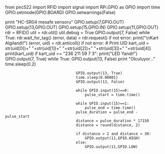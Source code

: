 from pirc522 import RFID
import signal
import RPi.GPIO as GPIO
import time
GPIO.setmode(GPIO.BOARD)
GPIO.setwarnings(False)

print "HC-SR04 mesafe sensoru"
GPIO.setup(7,GPIO.OUT)
GPIO.setup(13,GPIO.OUT)
GPIO.setup(15,GPIO.IN)
GPIO.setup(11,GPIO.OUT)
rdr = RFID()
util = rdr.util()
util.debug = True
GPIO.output(7, False)
while True:
	rdr.wait_for_tag()
	(error, data) = rdr.request()
	if not error:
		print("\nKart Algilandi!")
		(error, uid) = rdr.anticoll()
		if not error:
			# Print UID
			kart_uid = str(uid[0])+" "+str(uid[1])+" "+str(uid[2])+" "+str(uid[3])+" "+str(uid[4])
			print(kart_uid)
			if kart_uid == "236 211 59 7 3":
				print("LED Yandi!")
				GPIO.output(7, True)
				while True:
                                    GPIO.output(13, False)
                                    print "Olculuyor..."
                                    time.sleep(0.2)

                                    GPIO.output(13, True)
                                    time.sleep(0.00001)
                                    GPIO.output(13, False)

                                    while GPIO.input(15)==0:
                                        pulse_start = time.time()

                                    while GPIO.input(15)==1:
                                        pulse_end = time.time()
                                    pulse_duration = pulse_end - pulse_start
                                    distance = pulse_duration * 17150
                                    distance = round(distance, 2)

                                    if distance > 2 and distance < 30:
                                        GPIO.output(11,GPIO.HIGH)
                                    else:
                                        GPIO.output(11,GPIO.LOW)


